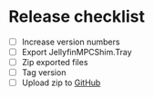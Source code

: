 # Release checklist

- [ ] Increase version numbers
- [ ] Export JellyfinMPCShim.Tray
- [ ] Zip exported files
- [ ] Tag version
- [ ] Upload zip to [GitHub](https://github.com/Trellmor/jellyfin-mpc-shim/releases)